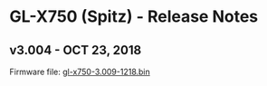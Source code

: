 # GL-X750 (Spitz) - Release Notes



## v3.004 - OCT 23, 2018

Firmware file: <a href="https://s3.us-east-2.amazonaws.com/download.gl-inet.com/firmware/x750/release/gl-x750-3.009-1218.bin" target="_blank">gl-x750-3.009-1218.bin</a>